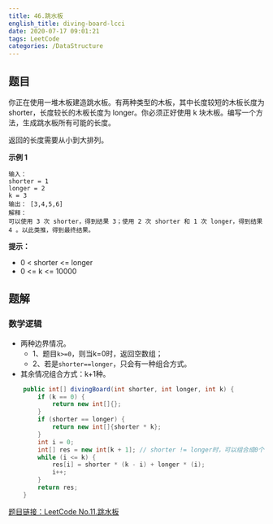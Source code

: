 ```yaml
---
title: 46.跳水板
english_title: diving-board-lcci
date: 2020-07-17 09:01:21
tags: LeetCode
categories: /DataStructure
---
```


## 题目

你正在使用一堆木板建造跳水板。有两种类型的木板，其中长度较短的木板长度为 shorter，长度较长的木板长度为 longer。你必须正好使用 k 块木板。编写一个方法，生成跳水板所有可能的长度。

返回的长度需要从小到大排列。

**示例 1**

```
输入：
shorter = 1
longer = 2
k = 3
输出： [3,4,5,6]
解释：
可以使用 3 次 shorter，得到结果 3；使用 2 次 shorter 和 1 次 longer，得到结果 4 。以此类推，得到最终结果。
```

**提示：**

* 0 < shorter <= longer
* 0 <= k <= 10000 

## 题解

###  数学逻辑

* 两种边界情况。
  * 1、题目`k>=0`，则当k=0时，返回空数组；
  * 2、若是`shorter==longer`，只会有一种组合方式。
* 其余情况组合方式：k+1种。

```java
    public int[] divingBoard(int shorter, int longer, int k) {
        if (k == 0) {
            return new int[]{};
        }
        if (shorter == longer) {
            return new int[]{shorter * k};
        }
        int i = 0;
        int[] res = new int[k + 1]; // shorter != longer时，可以组合成0个shorter 至 k个shorter。共k+1种
        while (i <= k) {
            res[i] = shorter * (k - i) + longer * (i);
            i++;
        }
        return res;
    }
```





[题目链接：LeetCode No.11.跳水板](https://leetcode-cn.com/problems/diving-board-lcci)
